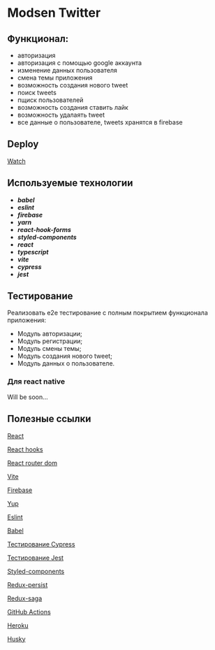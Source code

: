 # Modsen Twitter

## Функционал:

- авторизация
- авторизация с помощью google аккаунта
- изменение данных пользователя
- смена темы приложения
- возможность создания нового tweet
- поиск tweets
- пщиск пользователей
- возможность создания ставить лайк
- возможность удалаять tweet
- все данные о пользователе, tweets хранятся в firebase

## Deploy

[Watch]()

## Используемые технологии

- **_babel_**
- **_eslint_**
- **_firebase_**
- **_yarn_**
- **_react-hook-forms_**
- **_styled-components_**
- **_react_**
- **_typescript_**
- **_vite_**
- **_cypress_**
- **_jest_**

## Тестирование

Реализовать e2e тестирование c полным покрытием функционала приложения:

- Модуль авторизации;
- Модуль регистрации;
- Модуль смены темы;
- Модуль создания нового tweet;
- Модуль данных о пользователе.

### Для react native

Will be soon...

## Полезные ссылки

[React](https://reactjs.org/docs/getting-started.html)

[React hooks](https://reactjs.org/docs/hooks-intro.html)

[React router dom](https://reacttraining.com/react-router/web/guides/quick-start)

[Vite](https://vitejs.dev/)

[Firebase](https://firebase.google.com/docs/reference/js?hl=ru)

[Yup](https://www.npmjs.com/package/yup)

[Eslint](https://eslint.org/docs/user-guide/configuring)

[Babel](https://babeljs.io/docs/en/configuration)

[Тестирование Cypress](https://docs.cypress.io/guides/overview/why-cypress.html#In-a-nutshell)

[Тестирование Jest](https://jestjs.io/ru/docs/getting-started)

[Styled-components](https://www.styled-components.com/docs)

[Redux-persist](https://github.com/rt2zz/redux-persist)

[Redux-saga](https://redux-saga.js.org/)

[GitHub Actions](https://github.com/features/actions)

[Heroku](https://devcenter.heroku.com/articles/heroku-cli)

[Husky](https://dev.to/ivadyhabimana/setup-eslint-prettier-and-husky-in-a-node-project-a-step-by-step-guide-946)
